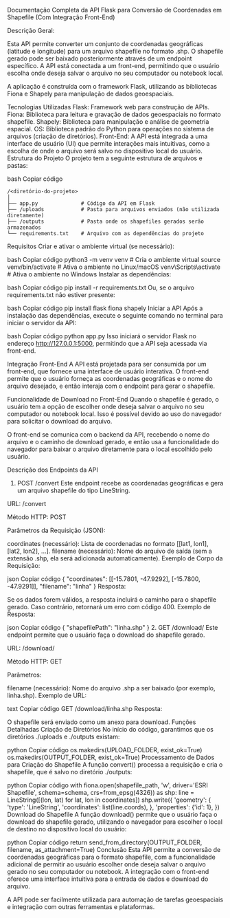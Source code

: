 Documentação Completa da API Flask para Conversão de Coordenadas em Shapefile (Com Integração Front-End)

Descrição Geral:

Esta API permite converter um conjunto de coordenadas geográficas (latitude e longitude) para um arquivo shapefile no formato .shp. O shapefile gerado pode ser baixado posteriormente através de um endpoint específico. A API está conectada a um front-end, permitindo que o usuário escolha onde deseja salvar o arquivo no seu computador ou notebook local.

A aplicação é construída com o framework Flask, utilizando as bibliotecas Fiona e Shapely para manipulação de dados geoespaciais.

Tecnologias Utilizadas
Flask: Framework web para construção de APIs.
Fiona: Biblioteca para leitura e gravação de dados geoespaciais no formato shapefile.
Shapely: Biblioteca para manipulação e análise de geometria espacial.
OS: Biblioteca padrão do Python para operações no sistema de arquivos (criação de diretórios).
Front-End: A API está integrada a uma interface de usuário (UI) que permite interações mais intuitivas, como a escolha de onde o arquivo será salvo no dispositivo local do usuário.
Estrutura do Projeto
O projeto tem a seguinte estrutura de arquivos e pastas:

bash
Copiar código
```
/<diretório-do-projeto>
│
├── app.py              # Código da API em Flask
├── /uploads            # Pasta para arquivos enviados (não utilizada diretamente)
├── /outputs            # Pasta onde os shapefiles gerados serão armazenados
└── requirements.txt    # Arquivo com as dependências do projeto
```
Requisitos
Criar e ativar o ambiente virtual (se necessário):

bash
Copiar código
python3 -m venv venv        # Cria o ambiente virtual
source venv/bin/activate    # Ativa o ambiente no Linux/macOS
venv\Scripts\activate       # Ativa o ambiente no Windows
Instalar as dependências:

bash
Copiar código
pip install -r requirements.txt
Ou, se o arquivo requirements.txt não estiver presente:

bash
Copiar código
pip install flask fiona shapely
Iniciar a API
Após a instalação das dependências, execute o seguinte comando no terminal para iniciar o servidor da API:

bash
Copiar código
python app.py
Isso iniciará o servidor Flask no endereço http://127.0.0.1:5000, permitindo que a API seja acessada via front-end.

Integração Front-End
A API está projetada para ser consumida por um front-end, que fornece uma interface de usuário interativa. O front-end permite que o usuário forneça as coordenadas geográficas e o nome do arquivo desejado, e então interaja com o endpoint para gerar o shapefile.

Funcionalidade de Download no Front-End
Quando o shapefile é gerado, o usuário tem a opção de escolher onde deseja salvar o arquivo no seu computador ou notebook local. Isso é possível devido ao uso do navegador para solicitar o download do arquivo.

O front-end se comunica com o backend da API, recebendo o nome do arquivo e o caminho de download gerado, e então usa a funcionalidade do navegador para baixar o arquivo diretamente para o local escolhido pelo usuário.

Descrição dos Endpoints da API
1. POST /convert
Este endpoint recebe as coordenadas geográficas e gera um arquivo shapefile do tipo LineString.

URL: /convert

Método HTTP: POST

Parâmetros da Requisição (JSON):

coordinates (necessário): Lista de coordenadas no formato [[lat1, lon1], [lat2, lon2], ...].
filename (necessário): Nome do arquivo de saída (sem a extensão .shp, ela será adicionada automaticamente).
Exemplo de Corpo da Requisição:

json
Copiar código
{
    "coordinates": [[-15.7801, -47.9292], [-15.7800, -47.9291]],
    "filename": "linha"
}
Resposta:

Se os dados forem válidos, a resposta incluirá o caminho para o shapefile gerado.
Caso contrário, retornará um erro com código 400.
Exemplo de Resposta:

json
Copiar código
{
    "shapefilePath": "linha.shp"
}
2. GET /download/<filename>
Este endpoint permite que o usuário faça o download do shapefile gerado.

URL: /download/<filename>

Método HTTP: GET

Parâmetros:

filename (necessário): Nome do arquivo .shp a ser baixado (por exemplo, linha.shp).
Exemplo de URL:

text
Copiar código
GET /download/linha.shp
Resposta:

O shapefile será enviado como um anexo para download.
Funções Detalhadas
Criação de Diretórios
No início do código, garantimos que os diretórios ./uploads e ./outputs existam:

python
Copiar código
os.makedirs(UPLOAD_FOLDER, exist_ok=True)
os.makedirs(OUTPUT_FOLDER, exist_ok=True)
Processamento de Dados para Criação do Shapefile
A função convert() processa a requisição e cria o shapefile, que é salvo no diretório ./outputs:

python
Copiar código
with fiona.open(shapefile_path, 'w', driver='ESRI Shapefile', schema=schema, crs=from_epsg(4326)) as shp:
    line = LineString([(lon, lat) for lat, lon in coordinates])
    shp.write({
        'geometry': {
            'type': 'LineString',
            'coordinates': list(line.coords),
        },
        'properties': {'id': 1},
    })
Download do Shapefile
A função download() permite que o usuário faça o download do shapefile gerado, utilizando o navegador para escolher o local de destino no dispositivo local do usuário:

python
Copiar código
return send_from_directory(OUTPUT_FOLDER, filename, as_attachment=True)
Conclusão
Esta API permite a conversão de coordenadas geográficas para o formato shapefile, com a funcionalidade adicional de permitir ao usuário escolher onde deseja salvar o arquivo gerado no seu computador ou notebook. A integração com o front-end oferece uma interface intuitiva para a entrada de dados e download do arquivo.

A API pode ser facilmente utilizada para automação de tarefas geoespaciais e integração com outras ferramentas e plataformas.
